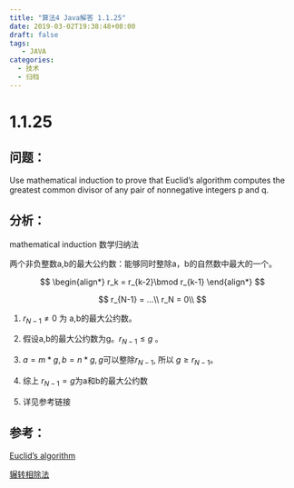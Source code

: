 ```yaml
---
title: "算法4 Java解答 1.1.25"
date: 2019-03-02T19:38:48+08:00
draft: false
tags:
   - JAVA
categories:
  - 技术
  - 归档
---
```



# 1.1.25

## 问题：

Use mathematical induction to prove that Euclid’s algorithm computes the greatest common divisor of any pair of nonnegative integers p and q.

## 分析：

mathematical induction 数学归纳法

两个非负整数a,b的最大公约数：能够同时整除a，b的自然数中最大的一个。

$$
\begin{align*}
r_k = r_{k-2}\bmod r_{k-1}
\end{align*}
$$

$$
r_{N-1} = ...\\
r_N = 0\\
$$

1. $r_{N-1}\ne0$ 为 a,b的最大公约数。

2. 假设a,b的最大公约数为g。$r_{N-1}\le g$ 。

3. $a=m*g, b= n*g , g​$可以整除$r_{N-1}​$, 所以 $g\ge r_{N-1}​$。

4. 综上 $r_{N-1} = g​$ 为a和b的最大公约数

5. 详见参考链接




## 参考：

[Euclid’s algorithm](https://en.wikipedia.org/wiki/Euclidean_algorithm)

[辗转相除法](https://zh.wikipedia.org/wiki/%E8%BC%BE%E8%BD%89%E7%9B%B8%E9%99%A4%E6%B3%95)


